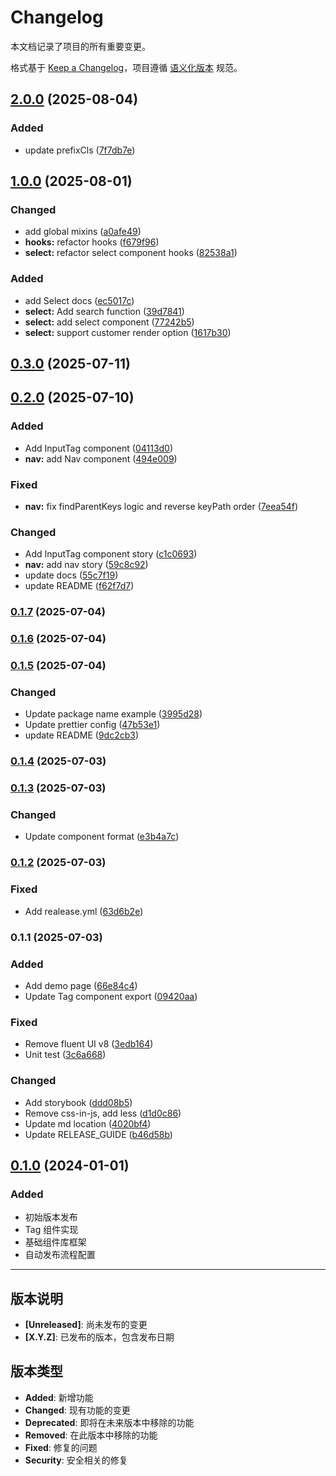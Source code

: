 # Changelog

本文档记录了项目的所有重要变更。

格式基于 [Keep a Changelog](https://keepachangelog.com/zh-CN/1.0.0/)，项目遵循 [语义化版本](https://semver.org/lang/zh-CN/) 规范。

## [2.0.0](https://github.com/HuiruDong/fluentui-plus/compare/v1.0.0...v2.0.0) (2025-08-04)

### Added

- update prefixCls ([7f7db7e](https://github.com/HuiruDong/fluentui-plus/commit/7f7db7ec3cb78bfe3e7089ad8a346500d946a5c7))

## [1.0.0](https://github.com/HuiruDong/fluentui-plus/compare/v0.3.0...v1.0.0) (2025-08-01)

### Changed

- add global mixins ([a0afe49](https://github.com/HuiruDong/fluentui-plus/commit/a0afe4907691487e86816ab3a49deb1b56e0069c))
- **hooks:** refactor hooks ([f679f96](https://github.com/HuiruDong/fluentui-plus/commit/f679f961d461f9a268e5cfd1472bde20c0d2059a))
- **select:** refactor select component hooks ([82538a1](https://github.com/HuiruDong/fluentui-plus/commit/82538a1feecb468350a4feb3e8a087ed17f44e7c))

### Added

- add Select docs ([ec5017c](https://github.com/HuiruDong/fluentui-plus/commit/ec5017cc3b00ba6eead25e36a15969a00485e59d))
- **select:** Add search function ([39d7841](https://github.com/HuiruDong/fluentui-plus/commit/39d78416cb6eef02664b0a81c224252cd6ca0312))
- **select:** add select component ([77242b5](https://github.com/HuiruDong/fluentui-plus/commit/77242b55c88201e0889783f7728b0f8081bbd57b))
- **select:** support customer render option ([1617b30](https://github.com/HuiruDong/fluentui-plus/commit/1617b30d819833a1edae21a1146ae58c9f6181d2))

## [0.3.0](https://github.com/HuiruDong/fluentui-plus/compare/v0.2.0...v0.3.0) (2025-07-11)

## [0.2.0](https://github.com/HuiruDong/fluentui-plus/compare/v0.1.7...v0.2.0) (2025-07-10)

### Added

- Add InputTag component ([04113d0](https://github.com/HuiruDong/fluentui-plus/commit/04113d05d94989c84a80b8281e2a76f15d7e0cd0))
- **nav:** add Nav component ([494e009](https://github.com/HuiruDong/fluentui-plus/commit/494e00967ad7b1b2e1312eb1c4c9b81a7af51118))

### Fixed

- **nav:** fix findParentKeys logic and reverse keyPath order ([7eea54f](https://github.com/HuiruDong/fluentui-plus/commit/7eea54fa7abbdeda7e07d2e3d85d34d774bd4f57))

### Changed

- Add InputTag component story ([c1c0693](https://github.com/HuiruDong/fluentui-plus/commit/c1c0693a9e70ede2e0721c0fbee43b4aaff62335))
- **nav:** add nav story ([59c8c92](https://github.com/HuiruDong/fluentui-plus/commit/59c8c92a4737a1a79266cd1d2e4c37be03b6d4cf))
- update docs ([55c7f19](https://github.com/HuiruDong/fluentui-plus/commit/55c7f19f50d7b35b39c6b4b25476745b0814fbcd))
- update README ([f62f7d7](https://github.com/HuiruDong/fluentui-plus/commit/f62f7d7f1b2f4556fa91704224646eccc1775fc0))

### [0.1.7](https://github.com/HuiruDong/fluentui-plus/compare/v0.1.6...v0.1.7) (2025-07-04)

### [0.1.6](https://github.com/HuiruDong/fluentui-plus/compare/v0.1.5...v0.1.6) (2025-07-04)

### [0.1.5](https://github.com/HuiruDong/fluentui-plus/compare/v0.1.4...v0.1.5) (2025-07-04)

### Changed

- Update package name example ([3995d28](https://github.com/HuiruDong/fluentui-plus/commit/3995d28139577c477cea842cc9daca77664204a7))
- Update prettier config ([47b53e1](https://github.com/HuiruDong/fluentui-plus/commit/47b53e17152684cfcd47925570ab433628796740))
- update README ([9dc2cb3](https://github.com/HuiruDong/fluentui-plus/commit/9dc2cb3e81f1934a1a980b96d9be3f50894f835d))

### [0.1.4](https://github.com/HuiruDong/fluentui-plus/compare/v0.1.3...v0.1.4) (2025-07-03)

### [0.1.3](https://github.com/HuiruDong/fluentui-plus/compare/v0.1.2...v0.1.3) (2025-07-03)

### Changed

- Update component format
  ([e3b4a7c](https://github.com/HuiruDong/fluentui-plus/commit/e3b4a7c1780152fad6012e562cc5d6c714f25e4b))

### [0.1.2](https://github.com/HuiruDong/fluentui-plus/compare/v0.1.1...v0.1.2) (2025-07-03)

### Fixed

- Add realease.yml
  ([63d6b2e](https://github.com/HuiruDong/fluentui-plus/commit/63d6b2e0a4bb817eadf922ae43e18e4ac7237030))

### 0.1.1 (2025-07-03)

### Added

- Add demo page
  ([66e84c4](https://github.com/HuiruDong/fluentui-plus/commit/66e84c49ce28556dde21c01ee32a7389f04bfc22))
- Update Tag component export
  ([09420aa](https://github.com/HuiruDong/fluentui-plus/commit/09420aab96c6daf0a7edc7a5dbc89061b6de5e0b))

### Fixed

- Remove fluent UI v8
  ([3edb164](https://github.com/HuiruDong/fluentui-plus/commit/3edb164bc0de5cad6c03a6934cce5bc189e732f3))
- Unit test
  ([3c6a668](https://github.com/HuiruDong/fluentui-plus/commit/3c6a66864b4a63fe450e89d04a641381887bb409))

### Changed

- Add storybook
  ([ddd08b5](https://github.com/HuiruDong/fluentui-plus/commit/ddd08b578740878fda5cb75911d7df4386ffe735))
- Remove css-in-js, add less
  ([d1d0c86](https://github.com/HuiruDong/fluentui-plus/commit/d1d0c8637e6e4214cdd56bcdf6e2e2e419f721eb))
- Update md location
  ([4020bf4](https://github.com/HuiruDong/fluentui-plus/commit/4020bf49da088084c14d23b632055c205b0f8d38))
- Update RELEASE_GUIDE
  ([b46d58b](https://github.com/HuiruDong/fluentui-plus/commit/b46d58b8b362e036b79603a9d0ba8475ad8383ea))

## [0.1.0](https://github.com/HuiruDong/fluentui-plus/compare/v0.0.0...v0.1.0) (2024-01-01)

### Added

- 初始版本发布
- Tag 组件实现
- 基础组件库框架
- 自动发布流程配置

---

## 版本说明

- **[Unreleased]**: 尚未发布的变更
- **[X.Y.Z]**: 已发布的版本，包含发布日期

## 版本类型

- **Added**: 新增功能
- **Changed**: 现有功能的变更
- **Deprecated**: 即将在未来版本中移除的功能
- **Removed**: 在此版本中移除的功能
- **Fixed**: 修复的问题
- **Security**: 安全相关的修复
